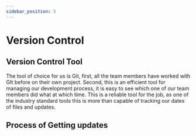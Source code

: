 ```yaml
---
sidebar_position: 5
---
```


# Version Control

## Version Control Tool 
The tool of choice for us is Git, first, all the team members have worked with GIt before on their own project. Second, this is an efficient tool for managing our development process, it is easy to see which one of our team members did what at which time. This is a reliable tool for the job, as one of the industry standard tools this is more than capable of tracking our dates of files and updates. 

## Process of Getting updates
